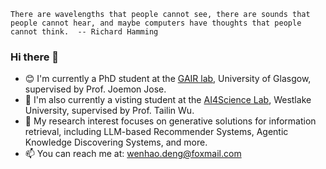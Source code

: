 ``There are wavelengths that people cannot see, there are sounds that people cannot hear, and maybe computers have thoughts that people cannot think.  -- Richard Hamming``

### Hi there 👋

- 😊 I'm currently a PhD student at the [GAIR lab](https://gair-lab.github.io/members/2025wenhao-deng.html), University of Glasgow, supervised by Prof. Joemon Jose.
- 🫡 I'm also currently a visting student at the [AI4Science Lab](https://github.com/AI4Science-WestlakeU), Westlake University, supervised by Prof. Tailin Wu.
- 🌱 My research interest focuses on generative solutions for information retrieval, including LLM-based Recommender Systems, Agentic Knowledge Discovering Systems, and more.
- 📫 You can reach me at: wenhao.deng@foxmail.com

